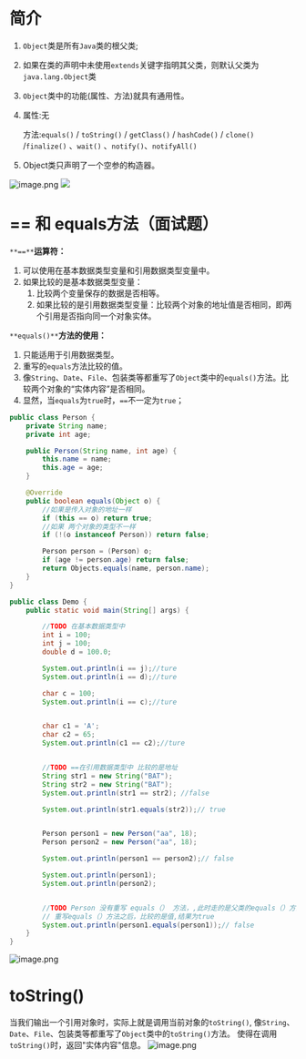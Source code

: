# 简介
1. `Object`类是所有`Java`类的根父类; 
2. 如果在类的声明中未使用`extends`关键字指明其父类，则默认父类为`java.lang.Object`类 
3. `Object`类中的功能(属性、方法)就具有通用性。
4. 属性:无

      方法:`equals()` / `toString()` / `getClass()` / `hashCode()` / `clone()` /`finalize()` 、`wait()` 、`notify()`、`notifyAll() `

5. Object类只声明了一个空参的构造器。

![image.png](../../../images/2023/1694410430187-3c85fe8f-0221-42ef-a9c2-c16300529a22.png)
![](../../../images/2022/1668929457356-d0619b21-4675-45b1-9c72-80234e9d89c4.png)

# == 和 equals方法（面试题）
`**==**`**运算符：**

1. 可以使用在基本数据类型变量和引用数据类型变量中。
2. 如果比较的是基本数据类型变量：
   1. 比较两个变量保存的数据是否相等。
   2. 如果比较的是引用数据类型变量：比较两个对象的地址值是否相同，即两个引用是否指向同一个对象实体。

`**equals()**`**方法的使用：**

1. 只能适用于引用数据类型。
2. 重写的`equals`方法比较的值。
3. 像`String`、`Date`、`File`、包装类等都重写了`Object`类中的`equals()`方法。比较两个对象的“实体内容”是否相同。
4. 显然，当`equals`为`true`时，`==`不一定为`true`；
```java
public class Person {
    private String name;
    private int age;

    public Person(String name, int age) {
        this.name = name;
        this.age = age;
    }

    @Override
    public boolean equals(Object o) {
        //如果是传入对象的地址一样
        if (this == o) return true;
        //如果 两个对象的类型不一样
        if (!(o instanceof Person)) return false;

        Person person = (Person) o;
        if (age != person.age) return false;
        return Objects.equals(name, person.name);
    }
}
```
```java
public class Demo {
    public static void main(String[] args) {

        //TODO 在基本数据类型中
        int i = 100;
        int j = 100;
        double d = 100.0;

        System.out.println(i == j);//ture
        System.out.println(i == d);//ture

        char c = 100;
        System.out.println(i == c);//ture


        char c1 = 'A';
        char c2 = 65;
        System.out.println(c1 == c2);//ture


        //TODO ==在引用数据类型中 比较的是地址
        String str1 = new String("BAT");
        String str2 = new String("BAT");
        System.out.println(str1 == str2); //false

        System.out.println(str1.equals(str2));// true


        Person person1 = new Person("aa", 18);
        Person person2 = new Person("aa", 18);

        System.out.println(person1 == person2);// false

        System.out.println(person1);
        System.out.println(person2);


        //TODO Person 没有重写 equals（） 方法，,此时走的是父类的equals（）方法， 比较的还是地址，所以结果为false
        // 重写equals（）方法之后，比较的是值,结果为true
        System.out.println(person1.equals(person1));// false
    }
}
```
![image.png](../../../images/2023/1694411020419-293aafba-1b69-4b91-b571-2267add3d1e3.png)
# toString()
当我们输出一个引用对象时，实际上就是调用当前对象的`toString()`,
像`String`、`Date`、`File`、包装类等都重写了`Object`类中的`toString()`方法。 使得在调用`toString()`时，返回"实体内容"信息。
![image.png](../../../images/2023/1694411239168-5186d395-2501-430a-a13a-d6e22645a217.png)
